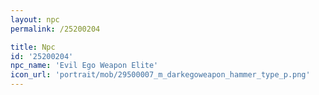 ```yaml
---
layout: npc
permalink: /25200204

title: Npc
id: '25200204'
npc_name: 'Evil Ego Weapon Elite'
icon_url: 'portrait/mob/29500007_m_darkegoweapon_hammer_type_p.png'
---
```

